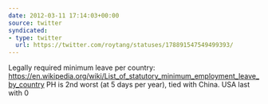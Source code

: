 ```yaml
---
date: 2012-03-11 17:14:03+00:00
source: twitter
syndicated:
- type: twitter
  url: https://twitter.com/roytang/statuses/178891547549499393/
---
```


Legally required minimum leave per country: https://en.wikipedia.org/wiki/List_of_statutory_minimum_employment_leave_by_country PH is 2nd worst (at 5 days per year), tied with China. USA last with 0